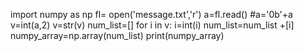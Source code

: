 import numpy as np
fl= open('message.txt','r')
a=fl.read()
#a='0b'+a
v=int(a,2)
v=str(v)
num_list=[]
for i in v:
 i=int(i)
 num_list=num_list +[i]
numpy_array=np.array(num_list)
print(numpy_array)
